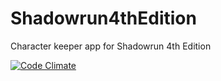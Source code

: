 Shadowrun4thEdition
===================

Character keeper app for Shadowrun 4th Edition

[![Code Climate](https://codeclimate.com/github/RSid/Shadowrun4thEdition.png)](https://codeclimate.com/github/RSid/Shadowrun4thEdition)
